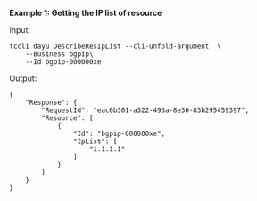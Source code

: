 **Example 1: Getting the IP list of resource**



Input: 

```
tccli dayu DescribeResIpList --cli-unfold-argument  \
    --Business bgpip\
    --Id bgpip-000000xe
```

Output: 
```
{
    "Response": {
        "RequestId": "eac6b301-a322-493a-8e36-83b295459397",
        "Resource": [
            {
                "Id": "bgpip-000000xe",
                "IpList": [
                    "1.1.1.1"
                ]
            }
        ]
    }
}
```

